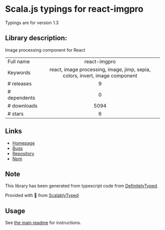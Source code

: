 
# Scala.js typings for react-imgpro

Typings are for version 1.3

## Library description:
Image processing component for React

|                    |                 |
| ------------------ | :-------------: |
| Full name          | react-imgpro |
| Keywords           | react, image processing, image, jimp, sepia, colors, invert, image component |
| # releases         | 9 |
| # dependents       | 0 |
| # downloads        | 5094 |
| # stars            | 6 |

## Links
- [Homepage](https://github.com/nitin42/react-imgpro#readme)
- [Bugs](https://github.com/nitin42/react-imgpro/issues)
- [Repository](https://github.com/nitin42/react-imgpro)
- [Npm](https://www.npmjs.com/package/react-imgpro)
    


## Note
This library has been generated from typescript code from [DefinitelyTyped](https://definitelytyped.org).

Provided with :purple_heart: from [ScalablyTyped](https://github.com/oyvindberg/ScalablyTyped)

## Usage
See [the main readme](../../readme.md) for instructions.


